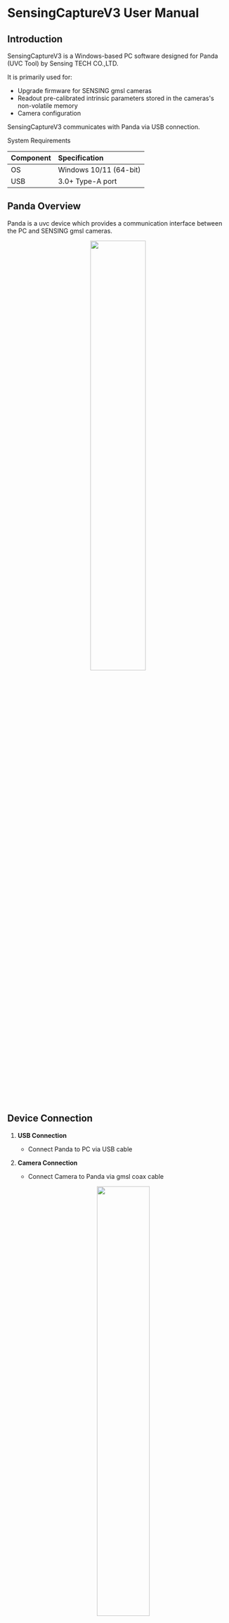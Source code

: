 # SensingCaptureV3 User Manual

## Introduction

SensingCaptureV3 is a Windows-based PC software designed for Panda (UVC Tool) by Sensing TECH CO.,LTD.  

It is primarily used for:

- Upgrade firmware for SENSING gmsl cameras
- Readout pre-calibrated intrinsic parameters stored in the cameras's non-volatile memory
- Camera configuration

SensingCaptureV3 communicates with Panda via USB connection.

System Requirements

| Component | Specification          |
| :-------- | :--------------------- |
| OS        | Windows 10/11 (64-bit) |
| USB       | 3.0+ Type-A port       |

## Panda Overview

Panda is a uvc device which provides a communication interface between the PC and SENSING gmsl cameras. 

<p align="center">
  <img src="./imgsource/UVCPIC.jpg" width="50%" />
</p>

## Device Connection

1. **USB Connection**

   - Connect Panda to PC via USB cable

2. **Camera Connection**
   - Connect Camera to Panda via gmsl coax cable

   <p align="center">
     <img src="./imgsource/pandapic.jpg" width="50%" />
   </p>

## Connector Pin Definition

There is an additional connector interface on the side of Panda device, which contains the following functional pins

- **P1, P3, P5** :  GND

  - Ground
  - When daisy-chaining multiple Panda devices, ensure all GND pins are connected to common grounding

- **P2** : SYNC IN

  - Frame sync input pin
  - When using External Trigger Mode, this pin forwards frame sync signal directly to the max9296's MFP7 pin (max9296 is the deserializer inside Panda)

- **P4** : SYNC OUT

  - Frame sync output pin
  - Output frame sync signal (3.3v pulse) internally generated by Panda which can be enabled via configuration by SensingCaptureV3

  - This pin is used for multi cameras frame sync when using multi Panda devices

    1. Select a Panda device and config it as master via SensingCaptureV3
    2. Config the other Panda devices as slave via SensingCaptureV3
    3. Connect all slave Panda's P2 pin to P4 pin of master Panda

    | Connection                          | Purpose                    |
    | :---------------------------------- | :------------------------- |
    | Master P4 `SYNC.OUT` → Slave P2 `SYNC.IN` | Time-sync multiple cameras |
    | Shared GND (P1/P3/P5)               | Prevent ground loops       |

<p align="center">
  <img src="./imgsource/pandaSide.jpg" width="50%" />
</p>

## How To Use SensingCaptureV3

1. **Download the Software**
   - Obtain the latest version of SensingCaptureV3 host software for your Windows PC.
2. **Install Required Libraries**
   - Navigate to the `packages` folder in the software directory.
   - Install all prerequisite libraries before first use.
3. **Launch the Application**
   - Double-click `sensingCaptureV3.exe` to start the program.
   - *Note:* Connected Panda devices will automatically appear in the Device List section.

 **Interface Overview**

Upon successful launch, the main interface will display as shown below:

![](./imgsource/sensingCaputureV3MainWindow.png)

**Key Features:**

- Language Selection: Choose between English or Chinese via the dropdown menu.
- Device Status: Verify Panda box connection status in the Device List panel.

The Device Control Interface (shown below) provides I²C register access functionality:

<p align="center">
  <img src="./imgsource/DeviceControl.png" width="30%" />
</p>

The Power Control interface (shown below) allows you to:

- Read module current in real-time
- Enable/disable POC (Power-over-Coax) power to the module

<p align="center">
  <img src="./imgsource/SwitchControl.png" width="30%" />
</p>       

###  5 Basic Software Functions

##### 5.1 **Firmware Upgrade**

To upgrade the firmware of your camera: 

1. Go to Tools > Camera Firmware Upgrade in the top menu.

2. In the Choose ISP Version dropdown, select the correct camera ISP type.

3. Click Confirm to close the window, and then reopen it to access the firmware upgrade interface.

4. In the firmware upgrade window, select the firmware file you wish to upgrade, and enter the camera's serial number (this is found on the camera's label).

5. Click Start Update to begin the firmware upgrade process.

   For additional details on the firmware upgrade, refer to the GW5 and Sony Firmware Upgrade documents in the Document folder.

##### 5.2 **Device I2C Switching**

To switch between I2C address modes:

1. Navigate to Tools > Device I2C Switching in the top menu.
2. You will need to connect the micro usb cable to PC and switch to MCU mode
   - Before upgrading firmware, make sure the camera is in MCU mode.
   - For normal operation (reading/writing registers), keep it in USB mode.

##### 5.3 **Register Read/Write**

To read or write to the camera registers:

1. Get into the Device Control table
2. In the I2C Address input field, enter the desired I2C address (8-bit format). Note that a 7-bit address must be shifted left by 1 bit.
3. In Register Address Width, select the width for the register address (either 8-bit or 16-bit).
4. Enter the register address you want to read or write in the Register Address field.
5. In the Read - Write Sequence dropdown, select the desired sequence (MSB-first or LSB-first).
6. Choose the Register Value Width (8-bit or 16-bit).
7. In the Register Value field, enter the value to be read or written.
   - If you are reading, click the Read button. If successful, the value will be displayed.
   - If you are writing, click the Write button to send the value to the register.

##### 5.4 **Load Configuration Parameters**

 To configure the camera for normal operation:

1. Load the configuration to initialize the sensor, serializer, and deserializer.
2. The software will retrieve image formats and resolution settings, which need to be correctly configured for proper image capture.

To load a configuration:

1. Click the Load Configuration button to open the configuration window.
2. From the Configuration File dropdown, select the desired configuration. You can also use the fuzzy search feature to quickly locate the configuration you need.
3. If the built-in configuration file does not open correctly, use the Manual Loading button to load the configuration manually.

Once the configuration is loaded:

1. Use the Turn On button to start the video stream.
2. Use the Turn Off button to stop the video stream.

You can also view the current settings by selecting Device Information from the menu.

##### 5.5 **Measuring Module Current**

1. Navigate to the Power Control interface
2. Click Get Current to display real-time current draw
3. Interpret the reading:
   - *Normal operation*: Current within specified range (refer to device specifications)
   - *Abnormal conditions*:
     - 0mA: No power/connection failure
     - Overcurrent: Potential short circuit

*Note: Current monitoring helps estimate:*

- Module operational status
- Power consumption (P = V×I)

#####  5.6 Power Switching Control

1. Locate the target channel in the interface
2. Toggle power using the checkbox:
   - ✅ Checked: Power ON (12V POC enabled)
   - ☐ Unchecked: Power OFF

For detailed information, please visit the official website:https://www.sensing-world.com/.

For additional technical support, please contact :Technical Support<<Support@sensing-world.com>>

